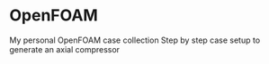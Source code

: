 # OpenFOAM
My personal OpenFOAM case collection
Step by step case setup to generate an axial compressor
